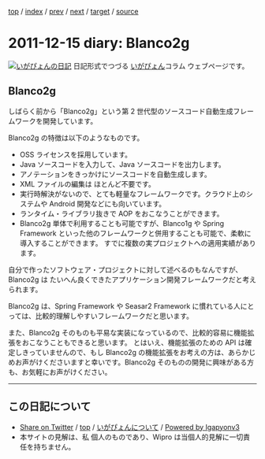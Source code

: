 [top](../index.html) 
 / [index](index.html) 
 / [prev](ig111213.html) 
 / [next](ig111217.html) 
 / [target](http://www.igapyon.jp/igapyon/diary/2011/ig111215.html) 
 / [source](https://github.com/igapyon/diary/blob/master/2011/ig111215.src.md) 

2011-12-15 diary: Blanco2g
=====================================================================================================
[![いがぴょんの日記](http://www.igapyon.jp/igapyon/diary/images/iga200306s.jpg "いがぴょん")](http://www.igapyon.jp/igapyon/diary/memo/memoigapyon.html) 日記形式でつづる [いがぴょん](http://www.igapyon.jp/igapyon/diary/memo/memoigapyon.html)コラム ウェブページです。

## Blanco2g

しばらく前から「Blanco2g」という第 2 世代型のソースコード自動生成フレームワークを開発しています。

Blanco2g の特徴は以下のようなものです。

* OSS ライセンスを採用しています。
* Java ソースコードを入力して、Java ソースコードを出力します。
* アノテーションをきっかけにソースコードを自動生成します。
* XML ファイルの編集は ほとんど不要です。
* 実行時解決がないので、とても軽量なフレームワークです。クラウド上のシステムや Android 開発などにも向いています。
* ランタイム・ライブラリ抜きで AOP をおこなうことができます。
* Blanco2g 単体で利用することも可能ですが、Blanco1g や Spring Framework といった他のフレームワークと併用することも可能で、柔軟に導入することができます。
すでに複数の実プロジェクトへの適用実績があります。

自分で作ったソフトウェア・プロジェクトに対して述べるのもなんですが、Blanco2g は たいへん良くできたアプリケーション開発フレームワークだと考えられます。

Blanco2g は、Spring Framework や Seasar2 Framework に慣れている人にとっては、比較的理解しやすいフレームワークだと思います。

また、Blanco2g そのものも平易な実装になっているので、比較的容易に機能拡張をおこなうこともできると思います。
とはいえ、機能拡張のための API は確定しきっていませんので、もし Blanco2g の機能拡張をお考えの方は、あらかじめお声がけくださいますと幸いです。Blanco2g そのものの開発に興味がある方も、お気軽にお声がけください。


----------------------------------------------------------------------------------------------------

## この日記について

* [Share on Twitter](https://twitter.com/intent/tweet?hashtags=igapyon%2Cdiary%2C%E3%81%84%E3%81%8C%E3%81%B4%E3%82%87%E3%82%93&text=Blanco2g&url=http%3A%2F%2Fwww.igapyon.jp%2Figapyon%2Fdiary%2F2011%2Fig111215.html) / [top](../index.html) / [いがぴょんについて](http://www.igapyon.jp/igapyon/diary/memo/memoigapyon.html) / [Powered by Igapyonv3](https://github.com/igapyon/igapyonv3)
* 本サイトの見解は、私 個人のものであり、Wipro は当個人的見解に一切責任を持ちません。 
